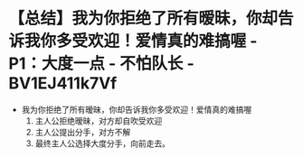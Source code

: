 # 【总结】我为你拒绝了所有暧昧，你却告诉我你多受欢迎！爱情真的难搞喔 - P1：大度一点 - 不怕队长 - BV1EJ411k7Vf

-   我为你拒绝了所有暧昧，你却告诉我你多受欢迎！爱情真的难搞喔
    1.  主人公拒绝暧昧，对方却自吹受欢迎
    2.  主人公提出分手，对方不解
    3.  最终主人公选择大度分手，向前走去。
